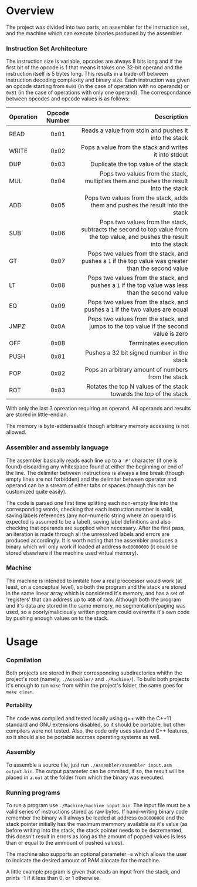 # Overview

The project was divided into two parts, an assembler for the instruction set, and the machine which can execute binaries produced by the assembler.

### Instruction Set Architecture

The instruction size is variable, opcodes are always 8 bits long and if the first bit of the opcode is 1 that means it takes one 32-bit operand and the instruction itself is 5 bytes long. This results in a trade-off between instruction decoding complexity and binary size. Each instruction was given an opcode starting from `0x01` (in the case of operation with no operands) or `0x81` (in the case of operations with only one operand). The correspondance between opcodes and opcode values is as follows:

| Operation | Opcode Number | Description |
| -- | :--: | --: |
|  READ  | 0x01 | Reads a value from stdin and pushes it into the stack|
| WRITE | 0x02 | Pops a value from the stack and writes it into stdout |
| DUP | 0x03 | Duplicate the top value of the stack |
| MUL | 0x04 | Pops two values from the stack, multiplies them and pushes the result into the stack |
| ADD | 0x05 | Pops two values from the stack, adds them and pushes the result into the stack  |
| SUB | 0x06 | Pops two values from the stack, subtracts the second to top value from the top value, and pushes the result into the stack |
| GT | 0x07 | Pops two values from the stack, and pushes a `1` if the top value was greater than the second value |
| LT | 0x08 | Pops two values from the stack, and pushes a `1` if the top value was less than the second value |
| EQ | 0x09 | Pops two values from the stack, and pushes a `1` if the two values are equal |
| JMPZ | 0x0A | Pops two values from the stack, and jumps to the top value if the second value is zero |
| OFF | 0x0B | Terminates execution |
| PUSH | 0x81 | Pushes a 32 bit signed number in the stack |
| POP | 0x82 | Pops an arbitrary amount of numbers from the stack |
| ROT | 0x83 | Rotates the top N values of the stack towards the top of the stack |

With only the last 3 opreation requiring an operand. All operands and results are stored in little-endian.

The memory is byte-adderssable though arbitrary memory accessing is not allowed.

### Assembler and assembly language

The assembler basically reads each line up to a `'#'` character (if one is found) discarding any whitespace found at either the beginning or end of the line. The delimiter between instructions is always a line break (though empty lines are not forbidden) and the delimiter between operator and operand can be a stream of either tabs or spaces (though this can be customized quite easily).

The code is parsed one first time splitting each non-empty line into the corresponding words, checking that each instruction number is valid, saving labels references (any non-numeric string where an operand is expected is assumed to be a label), saving label definitions and also checking that operands are supplied when necessary. After the first pass, an iteration is made through all the unresolved labels and errors are produced accordingly.
It is worth noting that the assembler produces a binary which will only work if loaded at address `0x00000000` (it could be stored elsewhere if the machine used virtual memory).

### Machine

The machine is intended to imitate how a real proccessor would work (at least, on a conceptual level), so both the program and the stack are stored in the same linear array which is considered it's memory, and has a set of 'registers' that can address up to `4GB` of ram. Although both the program and it's data are stored in the same memory, no segmentation/paging was used, so a poorly/maliciously written program could overwrite it's own code by pushing enough values on to the stack.

# Usage

### Copmilation

Both projects are stored in their corresponding subdirectories whithn the project's root (namely, `./Assembler/` and `./Machine/`). To build both projects it's enough to run `make` from within the project's folder, the same goes for `make clean`.

#### Portability

The code was compiled and tested locally using g++ with the C++11 standard and GNU extensions disabled, so it should be portable, but other compilers were not tested. Also, the code only uses standard C++ features, so it should also be portable accross operating systems as well.

### Assembly

To assemble a source file, just run `./Assembler/assembler input.asm output.bin`. The output parameter can be ommited, if so, the result will be placed in `a.out` at the folder from which the binary was executed.

### Running programs

To run a program use `./Machine/machine input.bin`. The input file must be a valid series of instructions stored as raw bytes. If hand-writing binary code remember the binary will always be loaded at address `0x00000000` and the stack pointer initially has the maximum memmory available as it's value (as before writing into the stack, the stack pointer needs to be decremented, this doesn't result in errors as long as the amount of popped values is less than or equal to the ammount of pushed values).

The machine also supports an optional parameter `-m` which allows the user to indicate the desired amount of RAM allocate for the machine.

A little example program is given that reads an input from the stack, and prints -1 if it less than 0, or 1 otherwise.
